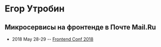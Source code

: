 # Егор Утробин

## Микросервисы на фронтенде в Почте Mail.Ru
- 2018 May 28-29 -- [Frontend Conf 2018](https://www.youtube.com/watch?v=ebly22v8z18)    
